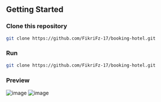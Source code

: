## Getting Started

### Clone this repository

```bash
git clone https://github.com/FikriFz-17/booking-hotel.git
```

### Run 

```bash
git clone https://github.com/FikriFz-17/booking-hotel.git
```

### Preview
![image](https://github.com/user-attachments/assets/879500c7-9bc0-4eba-bcf3-5ab503b6fe41)
![image](https://github.com/user-attachments/assets/393b2afc-b78d-4146-969e-bd16962594c0)
